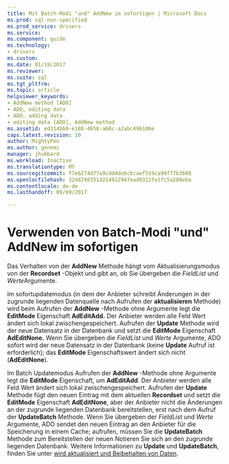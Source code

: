 ```yaml
---
title: Mit Batch-Modi "und" AddNew im sofortigen | Microsoft Docs
ms.prod: sql-non-specified
ms.prod_service: drivers
ms.service: 
ms.component: guide
ms.technology:
- drivers
ms.custom: 
ms.date: 01/19/2017
ms.reviewer: 
ms.suite: sql
ms.tgt_pltfrm: 
ms.topic: article
helpviewer_keywords:
- AddNew method [ADO]
- ADO, editing data
- ADO, adding data
- editing data [ADO], AddNew method
ms.assetid: ed314bb9-e188-4658-a68c-a2abc49610be
caps.latest.revision: 10
author: MightyPen
ms.author: genemi
manager: jhubbard
ms.workload: Inactive
ms.translationtype: MT
ms.sourcegitcommit: f7e6274d77a9cdd4de6cbcaef559ca99f77b3608
ms.openlocfilehash: 32d4298351d214912947ead9322fe1fc5a208eba
ms.contentlocale: de-de
ms.lasthandoff: 09/09/2017

---
```

# <a name="using-addnew-in-immediate-and-batch-modes"></a>Verwenden von Batch-Modi "und" AddNew im sofortigen
Das Verhalten von der **AddNew** Methode hängt vom Aktualisierungsmodus von der **Recordset** -Objekt und gibt an, ob Sie übergeben die *FieldList* und *Werte*Argumente.  
  
 Im sofortupdatemodus (in dem der Anbieter schreibt Änderungen in der zugrunde liegenden Datenquelle nach Aufrufen der **aktualisieren** Methode) wird beim Aufrufen der **AddNew** -Methode ohne Argumente legt die  **EditMode** Eigenschaft **AdEditAdd.** Der Anbieter werden alle Feld Wert ändert sich lokal zwischengespeichert. Aufrufen der **Update** Methode wird der neue Datensatz in der Datenbank und setzt die **EditMode** Eigenschaft **AdEditNone.** Wenn Sie übergeben die *FieldList* und *Werte* Argumente, ADO sofort wird der neue Datensatz in der Datenbank (keine **Update** Aufruf ist erforderlich); das **EditMode**  Eigenschaftswert ändert sich nicht (**AdEditNone**).  
  
 Im Batch Updatemodus Aufrufen der **AddNew** -Methode ohne Argumente legt die **EditMode** Eigenschaft, um **AdEditAdd**. Der Anbieter werden alle Feld Wert ändert sich lokal zwischengespeichert. Aufrufen der **Update** Methode fügt den neuen Eintrag mit dem aktuellen **Recordset** und setzt die **EditMode** Eigenschaft **AdEditNone**, aber der Anbieter nicht die Änderungen an der zugrunde liegenden Datenbank bereitstellen, erst nach dem Aufruf der **UpdateBatch** Methode. Wenn Sie übergeben der *FieldList* und *Werte* Argumente, ADO sendet den neuen Eintrag an den Anbieter für die Speicherung in einem Cache; aufrufen, müssen Sie die **UpdateBatch** Methode zum Bereitstellen der neuen Notieren Sie sich an den zugrunde liegenden Datenbank. Weitere Informationen zu **Update** und **UpdateBatch**, finden Sie unter [wird aktualisiert und Beibehalten von Daten](../../../ado/guide/data/updating-and-persisting-data.md).

